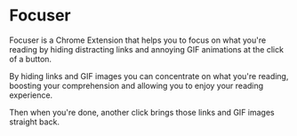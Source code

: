 # Focuser

Focuser is a Chrome Extension that helps you to focus on what you're reading by hiding distracting links and annoying GIF animations at the click of a button.

By hiding links and GIF images you can concentrate on what you're reading, boosting your comprehension and allowing you to enjoy your reading experience. 

Then when you're done, another click brings those links and GIF images straight back.
